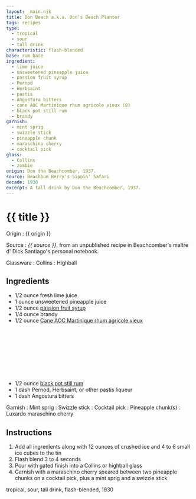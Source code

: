 ```yaml
---
layout: _main.njk
title: Don Beach a.k.a. Don’s Beach Planter
tags: recipes
type: 
  - tropical
  - sour
  - tall drink
characteristic: flash-blended
base: rum base
ingredient:
  - lime juice
  - unsweetened pineapple juice
  - passion fruit syrup
  - Pernod
  - Herbsaint
  - pastis
  - Angostura bitters
  - cane AOC Martinique rhum agricole vieux (8)
  - black pot still rum
  - brandy
garnish:
  - mint sprig
  - swizzle stick
  - pineapple chunk
  - maraschino cherry
  - cocktail pick
glass:
  - Collins
  - zombie
origin: Don the Beachcomber, 1937.
source: Beachbum Berry's Sippin' Safari
decade: 1930
excerpt: A tall drink by Don the Beachcomber, 1937.
---
```


<!-- markdownlint-disable MD025 -->
# {{ title }}
<!-- markdownlint-enable MD025 -->

Origin
  : {{ origin }}

Source
  : <cite><span data-pagefind-filter="Source">{{ source }}</span></cite>, from an unpublished recipe in Beachcomber's <span lang="fr">maître d'</span> Dick Santiago's personal notebook.

Glassware
  : <span data-pagefind-filter="Glassware">Collins</span>
  : <span data-pagefind-filter="Glassware">Highball</span>

## Ingredients

- 1/2 ounce fresh lime juice
- 1 ounce unsweetened pineapple juice
- 1/2 ounce [passion fruit syrup](/mixes/passion-fruit-syrup)
- 1/4 ounce brandy
- 1/2 ounce [Cane AOC Martinique rhum agricole vieux](/rums/04-rhum-cane-aoc-martinique-rhum-agricole-vieux)<icon-l space="1em" class="bigger" label="(8)"><span class="with-icon"><svg class="icon"><use href="/assets/images/icons/circle-8.svg#circle-8"></use></svg></span></icon-l>
- 1/2 ounce [black pot still rum](/rums/10-rum-black-pot-still/)
- 1 dash Pernod, Herbsaint, or other pastis liqueur
- 1 dash Angostura bitters

Garnish
  : <span data-pagefind-filter="Garnish">Mint sprig</span>
  : <span data-pagefind-filter="Garnish">Swizzle stick</span>
  : <span data-pagefind-filter="Garnish">Cocktail pick</span>
  : <span data-pagefind-filter="Garnish">Pineapple chunk(s)</span>
  : <span data-pagefind-filter="Garnish">Luxardo maraschino cherry</span>

## Instructions

1. Add all ingredients along with 12 ounces of crushed ice and 4 to 6 small ice cubes to the tin
2. Flash blend 3 to 4 seconds
3. Pour with gated finish into a Collins or highball glass
4. Garnish with a maraschino cherry speared between two pineapple chunks on a cocktail pick, plus a mint sprig and a swizzle stick

<div
  data-cat[0]="Drink"
  data-type[0]="Tropical"
  data-type[1]="Sour"
  data-type[2]="Tall drink"
  data-char[0]="Flash-blended"
  data-base[0]="Rum/Cane spirits"
  data-ingredient[0]="Lime juice"
  data-ingredient[1]="Pineapple juice, unsweetened"
  data-ingredient[2]="Passion fruit syrup"
  data-ingredient[3]="Pernod"
  data-ingredient[4]="Herbsaint"
  data-ingredient[5]="Pastis"
  data-ingredient[6]="Angostura bitters"
  data-ingredient[7]="Cane AOC Martinique rhum agricole vieux [8]"
  data-ingredient[8]="Black pot still rum"
  data-ingredient[9]="Brandy"
  data-origin[0]="Don the Beachcomber"
  data-origin[1]="Donn Beach"
  data-origin[2]="Ernest Raymond Gantt"
  data-garnish[0]="Maraschino cherry"
  data-decade[0]="1930"
  data-pagefind-filter="
    Category[data-cat[0]],
    Type[data-type[0]],
    Type[data-type[1]],
    Type[data-type[2]],
    Characteristic[data-char[0]],
    Base[data-base[0]],
    Ingredient[data-ingredient[0]],
    Ingredient[data-ingredient[1]],
    Ingredient[data-ingredient[2]],
    Ingredient[data-ingredient[3]],
    Ingredient[data-ingredient[4]],
    Ingredient[data-ingredient[5]],
    Ingredient[data-ingredient[6]],
    Ingredient[data-ingredient[7]],
    Ingredient[data-ingredient[8]],
    Ingredient[data-ingredient[9]],
    Garnish[data-garnish[0]],
    Origin[data-origin[0]],
    Origin[data-origin[1]],
    Origin[data-origin[2]],
    Garnish[data-garnish[0]],
    Decade[data-decade[0]]
  "
>
</div>

<div class="keywords" aria-hidden>tropical, sour, tall drink, flash-blended, 1930</div>
